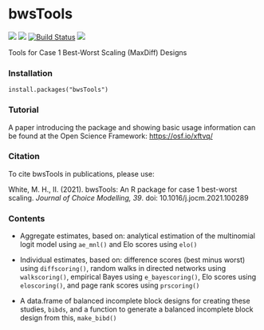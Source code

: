 # bwsTools


<img src="https://www.r-pkg.org/badges/version/bwsTools"> <img src="https://cranlogs.r-pkg.org/badges/grand-total/bwsTools"> [![Build Status](https://travis-ci.org/markhwhiteii/bwsTools.svg?branch=master)](https://travis-ci.org/markhwhiteii/bwsTools) <img src="https://codecov.io/gh/markhwhiteii/bwsTools/branch/master/graph/badge.svg">


Tools for Case 1 Best-Worst Scaling (MaxDiff) Designs

### Installation

```
install.packages("bwsTools")
```

### Tutorial

A paper introducing the package and showing basic usage information can be found at the Open Science Framework: https://osf.io/xftvq/

### Citation

To cite bwsTools in publications, please use:  White, M. H., II. (2021). bwsTools: An R package for case 1 best-worst scaling. *Journal of Choice Modelling, 39*. doi: 10.1016/j.jocm.2021.100289

### Contents

- Aggregate estimates, based on: analytical estimation of the multinomial logit model using `ae_mnl()` and Elo scores using `elo()`

- Individual estimates, based on: difference scores (best minus worst) using `diffscoring()`, random walks in directed networks using `walkscoring()`, empirical Bayes using `e_bayescoring()`, Elo scores using `eloscoring()`, and page rank scores using `prscoring()`

- A data.frame of balanced incomplete block designs for creating these studies, `bibds`, and a function to generate a balanced incomplete block design from this, `make_bibd()`

